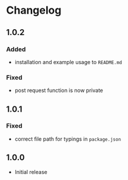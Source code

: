# Changelog

## 1.0.2
### Added
* installation and example usage to  `README.md`
### Fixed
* post request function is now private

## 1.0.1
### Fixed
* correct file path for typings in `package.json` 

## 1.0.0
* Initial release